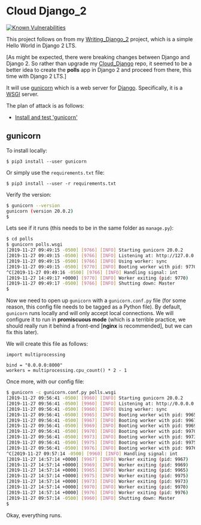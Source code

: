 # Cloud Django_2

[![Known Vulnerabilities](https://snyk.io/test/github/mramshaw/Cloud_Django_2/badge.svg?style=plastic&targetFile=requirements.txt)](https://snyk.io/test/github/mramshaw/Cloud_Django_2?style=plastic&targetFile=requirements.txt)

This project follows on from my [Writing_Django_2](https://github.com/mramshaw/Writing_Django_2) project, which is a simple Hello World in Django 2 LTS.

[As might be expected, there were breaking changes between Django and Django 2. So rather than upgrade my
 [Cloud_Django](https://github.com/mramshaw/Cloud_Django) repo, it seemed to be a better idea to create
 the __polls__ app in Django 2 and proceed from there, this time with Django 2 LTS.]

It will use [gunicorn](http://gunicorn.org/) which is a web server for [Django](https://docs.djangoproject.com/en/2.2/howto/deployment/wsgi/gunicorn/).
Specifically, it is a [WSGI](https://en.wikipedia.org/wiki/Web_Server_Gateway_Interface) server.

The plan of attack is as follows:

* [Install and test 'gunicorn'](https://github.com/mramshaw/Cloud_Django#gunicorn)

## gunicorn

To install locally:

    $ pip3 install --user gunicorn

Or simply use the `requirements.txt` file:

    $ pip3 install --user -r requirements.txt

Verify the version:

```bash
$ gunicorn --version
gunicorn (version 20.0.2)
$
```

Lets see if it runs (this needs to be in the same folder as `manage.py`):

```bash
$ cd polls
$ gunicorn polls.wsgi
[2019-11-27 09:49:15 -0500] [9766] [INFO] Starting gunicorn 20.0.2
[2019-11-27 09:49:15 -0500] [9766] [INFO] Listening at: http://127.0.0.1:8000 (9766)
[2019-11-27 09:49:15 -0500] [9766] [INFO] Using worker: sync
[2019-11-27 09:49:15 -0500] [9770] [INFO] Booting worker with pid: 9770
^C[2019-11-27 09:49:16 -0500] [9766] [INFO] Handling signal: int
[2019-11-27 14:49:17 +0000] [9770] [INFO] Worker exiting (pid: 9770)
[2019-11-27 09:49:17 -0500] [9766] [INFO] Shutting down: Master
$
```

Now we need to open up `gunicorn` with a `gunicorn.conf.py` file (for some reason,
this config file needs to be tagged as a Python file). By default, `gunicorn` runs
locally and will only accept local connections. We will configure it to run in
__promiscuous mode__ (which is a terrible practice, we should really run it behind
a front-end [__nginx__ is recommended], but we can fix this later).

We will create this file as follows:

```python3
import multiprocessing

bind = "0.0.0.0:8000"
workers = multiprocessing.cpu_count() * 2 - 1
```

Once more, with our config file:

```bash
$ gunicorn -c gunicorn.conf.py polls.wsgi
[2019-11-27 09:56:41 -0500] [9960] [INFO] Starting gunicorn 20.0.2
[2019-11-27 09:56:41 -0500] [9960] [INFO] Listening at: http://0.0.0.0:8000 (9960)
[2019-11-27 09:56:41 -0500] [9960] [INFO] Using worker: sync
[2019-11-27 09:56:41 -0500] [9965] [INFO] Booting worker with pid: 9965
[2019-11-27 09:56:41 -0500] [9967] [INFO] Booting worker with pid: 9967
[2019-11-27 09:56:41 -0500] [9969] [INFO] Booting worker with pid: 9969
[2019-11-27 09:56:41 -0500] [9970] [INFO] Booting worker with pid: 9970
[2019-11-27 09:56:41 -0500] [9973] [INFO] Booting worker with pid: 9973
[2019-11-27 09:56:41 -0500] [9975] [INFO] Booting worker with pid: 9975
[2019-11-27 09:56:41 -0500] [9976] [INFO] Booting worker with pid: 9976
^C[2019-11-27 09:57:14 -0500] [9960] [INFO] Handling signal: int
[2019-11-27 14:57:14 +0000] [9967] [INFO] Worker exiting (pid: 9967)
[2019-11-27 14:57:14 +0000] [9969] [INFO] Worker exiting (pid: 9969)
[2019-11-27 14:57:14 +0000] [9965] [INFO] Worker exiting (pid: 9965)
[2019-11-27 14:57:14 +0000] [9975] [INFO] Worker exiting (pid: 9975)
[2019-11-27 14:57:14 +0000] [9973] [INFO] Worker exiting (pid: 9973)
[2019-11-27 14:57:14 +0000] [9970] [INFO] Worker exiting (pid: 9970)
[2019-11-27 14:57:14 +0000] [9976] [INFO] Worker exiting (pid: 9976)
[2019-11-27 09:57:14 -0500] [9960] [INFO] Shutting down: Master
$
```

Okay, everything runs.
